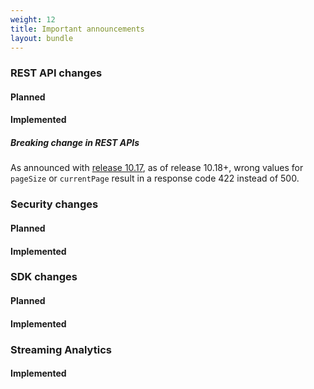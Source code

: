 ```yaml
---
weight: 12
title: Important announcements
layout: bundle
---
```


### REST API changes

#### Planned

#### Implemented

##### Breaking change in REST APIs

As announced with [release 10.17](/release-10-17-0/announcements-10-17-0), as of release 10.18+, wrong values for `pageSize` or `currentPage` result in a response code 422 instead of 500.

### Security changes

#### Planned

#### Implemented


### SDK changes

#### Planned

#### Implemented


### Streaming Analytics

#### Implemented
